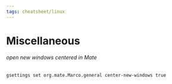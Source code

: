 ```yaml
---
tags: cheatsheet/linux
---
```


# Miscellaneous

###### open new windows centered in Mate
```bash
gsettings set org.mate.Marco.general center-new-windows true
```

